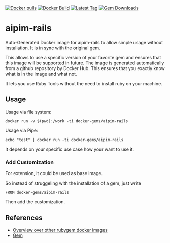 [![Docker pulls](https://img.shields.io/docker/pulls/rubygem/aipim-rails.svg)](https://hub.docker.com/r/rubygem/aipim-rails/)
[![Docker Build](https://img.shields.io/docker/automated/rubygem/aipim-rails.svg)](https://hub.docker.com/r/rubygem/aipim-rails/)
[![Latest Tag](https://img.shields.io/github/tag/docker-rubygem/aipim-rails.svg)](https://hub.docker.com/r/rubygem/aipim-rails/)
[![Gem Downloads](https://img.shields.io/gem/dt/aipim-rails.svg)](https://rubygems.org/gems/aipim-rails/)
# aipim-rails

Auto-Generated Docker image for aipim-rails to allow simple usage without installation.
It is in sync with the original gem.

This allows to use a specific version of your favorite gem and ensures that this image will be supported in future.
The image is generated automatically from a github repository by Docker Hub.
This ensures that you exactly know what is in the image and what not.

It lets you use Ruby Tools without the need to install ruby on your machine.

## Usage

Usage via file system:

`docker run -v $(pwd):/work -ti docker-gems/aipim-rails`

Usage via Pipe:

`echo "test" | docker run -ti docker-gems/aipim-rails`

It depends on your specific use case how your want to use it.

### Add Customization

For extension, it could be used as base image.

So instead of struggeling with the installation of a gem, just write

`FROM docker-gems/aipim-rails`

Then add the customization.

## References

 - [Overview over other rubygem docker images](https://github.com/thinkbot/docker-rubygem)
 - [Gem](https://rubygems.org/gems/aipim-rails/)

